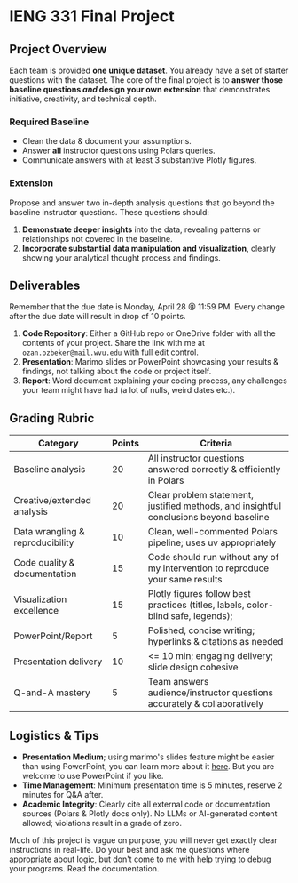 # IENG 331 Final Project

## Project Overview

Each team is provided **one unique dataset**. You already have a set of starter questions with the dataset. The core of the final project is to **answer those baseline questions _and_ design your own extension** that demonstrates initiative, creativity, and technical depth.

### Required Baseline

- Clean the data & document your assumptions.
- Answer **all** instructor questions using Polars queries.
- Communicate answers with at least 3 substantive Plotly figures.

### Extension

Propose and answer two in-depth analysis questions that go beyond the baseline instructor questions. These questions should:

1. **Demonstrate deeper insights** into the data, revealing patterns or relationships not covered in the baseline.
2. **Incorporate substantial data manipulation and visualization**, clearly showing your analytical thought process and findings.

## Deliverables

Remember that the due date is Monday, April 28 @ 11:59 PM. Every change after the due date will result in drop of 10 points.

1. **Code Repository**: Either a GitHub repo or OneDrive folder with all the contents of your project. Share the link with me at `ozan.ozbeker@mail.wvu.edu` with full edit control.
2. **Presentation**: Marimo slides or PowerPoint showcasing your results & findings, not talking about the code or project itself.
3. **Report**: Word document explaining your coding process, any challenges your team might have had (a lot of nulls, weird dates etc.).

## Grading Rubric

| Category                         | Points | Criteria                                                                               |
|----------------------------------|--------|----------------------------------------------------------------------------------------|
| Baseline analysis                | 20     | All instructor questions answered correctly & efficiently in Polars                    |
| Creative/extended analysis       | 20     | Clear problem statement, justified methods, and insightful conclusions beyond baseline |
| Data wrangling & reproducibility | 10     | Clean, well-commented Polars pipeline; uses uv appropriately                           |
| Code quality & documentation     | 15     | Code should run without any of my intervention to reproduce your same results          |
| Visualization excellence         | 15     | Plotly figures follow best practices (titles, labels, color-blind safe, legends);      |
| PowerPoint/Report                | 5      | Polished, concise writing; hyperlinks & citations as needed                            |
| Presentation delivery            | 10     | <= 10 min; engaging delivery; slide design cohesive                                    |
| Q-and-A mastery                  | 5      | Team answers audience/instructor questions accurately & collaboratively                |

## Logistics & Tips

- **Presentation Medium**; using marimo's slides feature might be easier than using PowerPoint, you can learn more about it [here](https://docs.marimo.io/guides/apps/#slides-layout). But you are welcome to use PowerPoint if you like.
- **Time Management**: Minimum presentation time is 5 minutes, reserve 2 minutes for Q&A after.
- **Academic Integrity**: Clearly cite all external code or documentation sources (Polars & Plotly docs only). No LLMs or AI-generated content allowed; violations result in a grade of zero.

Much of this project is vague on purpose, you will never get exactly clear instructions in real-life. Do your best and ask me questions where appropriate about logic, but don't come to me with help trying to debug your programs. Read the documentation.
